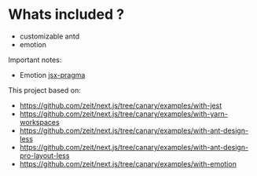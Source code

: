 # Whats included ? #

 - customizable antd
 - emotion

Important notes:
 - Emotion [jsx-pragma](https://github.com/emotion-js/emotion/blob/master/docs/css-prop.mdx#jsx-pragma)

This project based on:
 - https://github.com/zeit/next.js/tree/canary/examples/with-jest
 - https://github.com/zeit/next.js/tree/canary/examples/with-yarn-workspaces
 - https://github.com/zeit/next.js/tree/canary/examples/with-ant-design-less
 - https://github.com/zeit/next.js/tree/canary/examples/with-ant-design-pro-layout-less
 - https://github.com/zeit/next.js/tree/canary/examples/with-emotion
